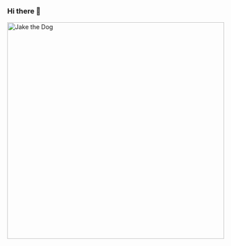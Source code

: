 ### Hi there 👋

<!--
**felipealfonsog/felipealfonsog** is a ✨ _special_ ✨ repository because its `README.md` (this file) appears on your GitHub profile.

Here are some ideas to get you started:

- 🔭 I’m currently working on ...
- 🌱 I’m currently learning ...
- 👯 I’m looking to collaborate on ...
- 🤔 I’m looking for help with ...
- 💬 Ask me about ...
- 📫 How to reach me: ...
- 😄 Pronouns: ...
- ⚡ Fun fact: ...
-->

<div style="display: flex;">
 
  <img src="https://media-exp1.licdn.com/dms/image/C4E12AQGrlQUWRmbvpA/article-inline_image-shrink_1000_1488/0?e=1602115200&v=beta&t=GZoA04i8nTWHWMdVCCZ9vGXuAsCDV-qPTDTznsefjrw" alt="Jake the Dog" width="500" />
 
</div>
